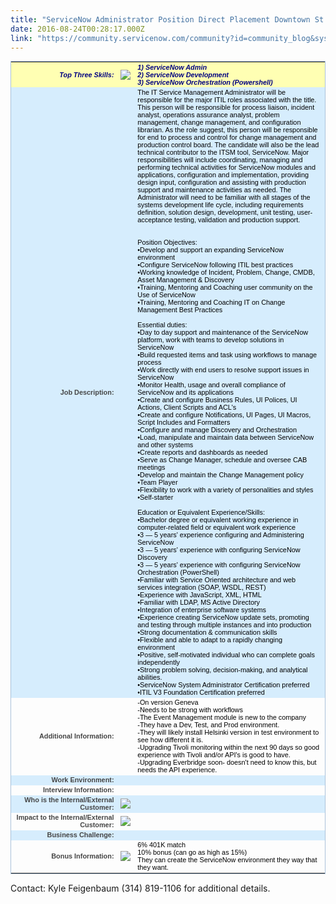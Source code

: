 ```yaml
---
title: "ServiceNow Administrator Position Direct Placement Downtown St Louis"
date: 2016-08-24T00:28:17.000Z
link: "https://community.servicenow.com/community?id=community_blog&sys_id=bd3daae5dbd0dbc01dcaf3231f9619ab"
---
```

<table border="0" cellpadding="0" cellspacing="0" class="tablecontainer" style="border: 1px solid rgb(170, 194, 219); color: rgb(0, 0, 0); font-family: sans-serif; font-size: 10.88px; width: 100%;"><tbody><tr><td class="reqdetails-labelhighlight" style="color: navy; font-weight: bold; text-align: right; font-style: italic; background-color: #ffffb3;" width="35%">Top Three Skills:</td><td class="reqdetails-labelhighlight" style="color: navy; font-weight: bold; text-align: right; font-style: italic; background-color: #ffffb3;" width="1%"><label class="blue" style="color: blue;"><img class="jive-image" src="http://rws.allegisgroup.com/RWS/images/ic_info_tooltip.png"/></label></td><td class="reqdetails-valuehighlight" colspan="3" style="color: navy; font-weight: bold; font-style: italic; background-color: #ffffb3;" width="65%"><span>1) ServiceNow Admin<br/>2) ServiceNow Development<br/>3) ServiceNow Orchestration (Powershell) </span></td></tr><tr><td class="dataheadertopblueshade" style="color: #454545; font-weight: bold; text-align: right; background-color: #d6edfd;" width="35%">Job Description:</td><td class="dataheadertopblueshade" style="color: #454545; font-weight: bold; text-align: right; background-color: #d6edfd;" width="1%"> </td><td class="dataTopLeftAlignBlueShade" colspan="3" style="background-color: #d6edfd;" width="65%"><span>The IT Service Management Administrator will be responsible for the major ITIL roles associated with the title. This person will be responsible for process liaison, incident analyst, operations assurance analyst, problem management, change management, and configuration librarian. As the role suggest, this person will be responsible for end to process and control for change management and production control board. The candidate will also be the lead technical contributor to the ITSM tool, ServiceNow. Major responsibilities will include coordinating, managing and performing technical activities for ServiceNow modules and applications, configuration and implementation, providing design input, configuration and assisting with production support and maintenance activities as needed. The Administrator will need to be familiar with all stages of the systems development life cycle, including requirements definition, solution design, development, unit testing, user-acceptance testing, validation and production support. <br/><br/><br/>Position Objectives: <br/>•Develop and support an expanding ServiceNow environment<br/>•Configure ServiceNow following ITIL best practices<br/>•Working knowledge of Incident, Problem, Change, CMDB, Asset Management &amp; Discovery<br/>•Training, Mentoring and Coaching user community on the Use of ServiceNow<br/>•Training, Mentoring and Coaching IT on Change Management Best Practices<br/><br/>Essential duties: <br/>•Day to day support and maintenance of the ServiceNow platform, work with teams to develop solutions in ServiceNow<br/>•Build requested items and task using workflows to manage process<br/>•Work directly with end users to resolve support issues in ServiceNow<br/>•Monitor Health, usage and overall compliance of ServiceNow and its applications<br/>•Create and configure Business Rules, UI Polices, UI Actions, Client Scripts and ACL's<br/>•Create and configure Notifications, UI Pages, UI Macros, Script Includes and Formatters<br/>•Configure and manage Discovery and Orchestration<br/>•Load, manipulate and maintain data between ServiceNow and other systems<br/>•Create reports and dashboards as needed<br/>•Serve as Change Manager, schedule and oversee CAB meetings<br/>•Develop and maintain the Change Management policy<br/>•Team Player<br/>•Flexibility to work with a variety of personalities and styles<br/>•Self-starter<br/><br/>Education or Equivalent Experience/Skills: <br/>•Bachelor degree or equivalent working experience in computer-related field or equivalent work experience<br/>•3 — 5 years' experience configuring and Administering ServiceNow <br/>•3 — 5 years' experience with configuring ServiceNow Discovery<br/>•3 — 5 years' experience with configuring ServiceNow Orchestration (PowerShell)<br/>•Familiar with Service Oriented architecture and web services integration (SOAP, WSDL, REST)<br/>•Experience with JavaScript, XML, HTML<br/>•Familiar with LDAP, MS Active Directory<br/>•Integration of enterprise software systems<br/>•Experience creating ServiceNow update sets, promoting and testing through multiple instances and into production<br/>•Strong documentation &amp; communication skills <br/>•Flexible and able to adapt to a rapidly changing environment <br/>•Positive, self-motivated individual who can complete goals independently <br/>•Strong problem solving, decision-making, and analytical abilities.<br/>•ServiceNow System Administrator Certification preferred<br/>•ITIL V3 Foundation Certification preferred </span></td></tr><tr><td class="dataheadertop" style="color: #454545; font-weight: bold; text-align: right;" width="35%">Additional Information:</td><td class="dataheadertop" style="color: #454545; font-weight: bold; text-align: right;" width="1%"> </td><td class=" " width="65%"><span>-On version Geneva<br/>-Needs to be strong with workflows<br/>-The Event Management module is new to the company<br/>-They have a Dev, Test, and Prod environment.<br/>-They will likely install Helsinki version in test environment to see how different it is.<br/>-Upgrading Tivoli monitoring within the next 90 days so good experience with Tivoli and/or API's is good to have.<br/>-Upgrading Everbridge soon- doesn't need to know this, but needs the API experience. </span></td></tr><tr><td class="dataheadertopblueshade" style="color: #454545; font-weight: bold; text-align: right; background-color: #d6edfd;" width="35%">Work Environment:</td><td class="dataheadertopblueshade" style="color: #454545; font-weight: bold; text-align: right; background-color: #d6edfd;" width="1%"> </td><td class="dataTopLeftAlignBlueShade" style="background-color: #d6edfd;" width="65%"><span> </span></td></tr><tr><td class="dataheadertop" style="color: #454545; font-weight: bold; text-align: right;" width="35%">Interview Information:</td><td class="dataheadertop" style="color: #454545; font-weight: bold; text-align: right;" width="1%"> </td><td class=" " width="65%"><span> </span></td></tr><tr><td class="dataheadertopblueshade" style="color: #454545; font-weight: bold; text-align: right; background-color: #d6edfd;" width="35%">Who is the Internal/External Customer:</td><td class="dataheadertopblueshade" style="color: #454545; font-weight: bold; text-align: right; background-color: #d6edfd;" width="1%"><label class="blue" style="color: blue;"><img class="jive-image" src="http://rws.allegisgroup.com/RWS/images/callout_question.gif"/></label></td><td class="dataTopLeftAlignBlueShade" style="background-color: #d6edfd;" width="65%"><span> </span></td></tr><tr><td class="dataheadertop" style="color: #454545; font-weight: bold; text-align: right;" width="35%">Impact to the Internal/External Customer:</td><td class="dataheadertop" style="color: #454545; font-weight: bold; text-align: right;" width="1%"><label class="blue" style="color: blue;"><img class="jive-image" src="http://rws.allegisgroup.com/RWS/images/callout_question.gif"/></label></td><td class=" " width="65%"><span> </span></td></tr><tr><td class="dataheadertopblueshade" style="color: #454545; font-weight: bold; text-align: right; background-color: #d6edfd;" width="35%">Business Challenge:</td><td class="dataheadertopblueshade" style="color: #454545; font-weight: bold; text-align: right; background-color: #d6edfd;" width="1%"> </td><td class="dataTopLeftAlignBlueShade" style="background-color: #d6edfd;" width="65%"><span> </span></td></tr><tr><td class="dataheadertop" style="color: #454545; font-weight: bold; text-align: right;" width="35%">Bonus Information:</td><td class="dataheadertop" style="color: #454545; font-weight: bold; text-align: right;" width="1%"><label class="blue" style="color: blue;"><img class="jive-image" src="http://rws.allegisgroup.com/RWS/images/callout_question.gif"/></label></td><td class=" " width="65%"><span>6% 401K match<br/>10% bonus (can go as high as 15%)<br/>They can create the ServiceNow environment they way that they want. </span></td></tr></tbody></table><p> Contact: Kyle Feigenbaum (314) 819-1106 for additional details. </p>